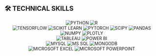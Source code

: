 ## 🛠 TECHNICAL SKILLS
<p align="center">

  <!-- LANGUAGES & CORE -->
  <img alt="PYTHON" src="https://img.shields.io/badge/PYTHON-3776AB?style=for-the-badge&logo=python&logoColor=white" />
  <img alt="R" src="https://img.shields.io/badge/R-276DC3?style=for-the-badge&logo=r&logoColor=white" />

  <br/>

  <!-- ML / DS -->
  <img alt="TENSORFLOW" src="https://img.shields.io/badge/TENSORFLOW-FF6F00?style=for-the-badge&logo=tensorflow&logoColor=white" />
  <img alt="SCIKIT LEARN" src="https://img.shields.io/badge/SCIKIT%20LEARN-F7931E?style=for-the-badge&logo=scikit-learn&logoColor=white" />
  <img alt="PYTORCH" src="https://img.shields.io/badge/PYTORCH-EE4C2C?style=for-the-badge&logo=pytorch&logoColor=white" />
  <img alt="SCIPY" src="https://img.shields.io/badge/SCIPY-8CAAE6?style=for-the-badge&logo=scipy&logoColor=white" />
  <img alt="PANDAS" src="https://img.shields.io/badge/PANDAS-150458?style=for-the-badge&logo=pandas&logoColor=white" />
  <img alt="NUMPY" src="https://img.shields.io/badge/NUMPY-013243?style=for-the-badge&logo=numpy&logoColor=white" />
  <img alt="PLOTLY" src="https://img.shields.io/badge/PLOTLY-3F4F75?style=for-the-badge&logo=plotly&logoColor=white" />

  <br/>

  <!-- VIZ / BI -->
  <img alt="TABLEAU" src="https://img.shields.io/badge/TABLEAU-E97627?style=for-the-badge&logo=tableau&logoColor=white" />
  <img alt="POWER BI" src="https://img.shields.io/badge/POWER%20BI-F2C811?style=for-the-badge&logo=powerbi&logoColor=000000" />

  <br/>

  <!-- DATABASES -->
  <img alt="MYSQL" src="https://img.shields.io/badge/MYSQL-005C84?style=for-the-badge&logo=mysql&logoColor=white" />
  <img alt="MS SQL" src="https://img.shields.io/badge/MS%20SQL%20SERVER-CC2927?style=for-the-badge&logo=microsoftsqlserver&logoColor=white" />
  <img alt="MONGODB" src="https://img.shields.io/badge/MONGODB-47A248?style=for-the-badge&logo=mongodb&logoColor=white" />

  <br/>

  <!-- PRODUCTIVITY -->
  <img alt="MICROSOFT EXCEL" src="https://img.shields.io/badge/MICROSOFT%20EXCEL-217346?style=for-the-badge&logo=microsoftexcel&logoColor=white" />
  <img alt="MICROSOFT POWERPOINT" src="https://img.shields.io/badge/MICROSOFT%20POWERPOINT-B7472A?style=for-the-badge&logo=microsoftpowerpoint&logoColor=white" />

</p>
